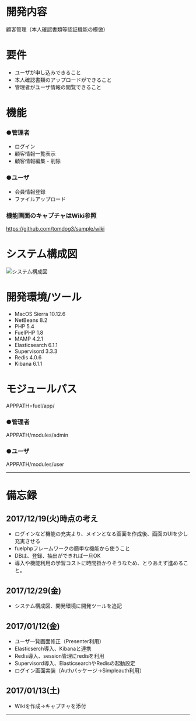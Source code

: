 # 開発内容
顧客管理（本人確認書類等認証機能の模倣）

# 要件
- ユーザが申し込みできること
- 本人確認書類のアップロードができること
- 管理者がユーザ情報の閲覧できること

# 機能
### ●管理者
- ログイン
- 顧客情報一覧表示
- 顧客情報編集・削除

### ●ユーザ
- 会員情報登録
- ファイルアップロード

### 機能画面のキャプチャはWiki参照
https://github.com/tomdog3/sample/wiki

# システム構成図
![システム構成図](https://user-images.githubusercontent.com/34684487/34906148-5d44ca98-f8aa-11e7-805a-6bc5e0b9cfd9.png)


# 開発環境/ツール
- MacOS Sierra 10.12.6
- NetBeans 8.2
- PHP 5.4
- FuelPHP 1.8
- MAMP 4.2.1
- Elasticsearch 6.1.1
- Supervisord 3.3.3
- Redis 4.0.6
- Kibana 6.1.1

# モジュールパス
APPPATH=fuel/app/

### ●管理者
APPPATH/modules/admin

### ●ユーザ
APPPATH/modules/user

---

# 備忘録
## 2017/12/19(火)時点の考え
- ログインなど機能の充実より、メインとなる画面を作成後、画面のUIを少し充実させる
- fuelphpフレームワークの簡単な機能から使うこと
- DBは、登録、抽出ができれば一旦OK
- 導入や機能利用の学習コストに時間掛かりそうなため、とりあえず進めること。

## 2017/12/29(金)
- システム構成図、開発環境に開発ツールを追記

## 2017/01/12(金)
- ユーザ一覧画面修正（Presenter利用）
- Elasticserch導入、Kibanaと連携
- Redis導入、session管理にredisを利用
- Supervisord導入、ElasticsearchやRedisの起動設定
- ログイン画面実装（Authパッケージ->Simpleauth利用）

## 2017/01/13(土)
- Wikiを作成->キャプチャを添付

---
